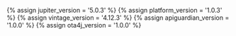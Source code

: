 {% assign jupiter_version = '5.0.3' %}
{% assign platform_version = '1.0.3' %}
{% assign vintage_version = '4.12.3' %}
{% assign apiguardian_version = '1.0.0' %}
{% assign ota4j_version = '1.0.0' %}
